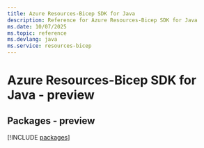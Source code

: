 ```yaml
---
title: Azure Resources-Bicep SDK for Java
description: Reference for Azure Resources-Bicep SDK for Java
ms.date: 10/07/2025
ms.topic: reference
ms.devlang: java
ms.service: resources-bicep
---
```

# Azure Resources-Bicep SDK for Java - preview
## Packages - preview
[!INCLUDE [packages](resources-bicep-index.md)]
